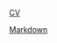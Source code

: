 [CV](https://cathzetjo.github.io/rsschool-cv/)

[Markdown](https://cathzetjo.github.io/rsschool-cv/cv)
